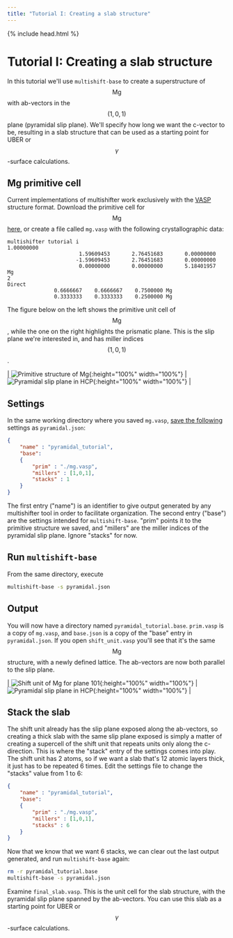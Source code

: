 ```yaml
---
title: "Tutorial I: Creating a slab structure"
---
```

{% include head.html %}

# Tutorial I: Creating a slab structure
In this tutorial we'll use `multishift-base` to create a superstructure of $$\mathrm{Mg}$$ with ab-vectors in the $$(1,0,1)$$ plane (pyramidal slip plane).
We'll specify how long we want the c-vector to be, resulting in a slab structure that can be used as a starting point for UBER or $$\gamma$$-surface calculations.

## Mg primitive cell
Current implementations of multishifter work exclusively with the [VASP](https://cms.mpi.univie.ac.at/vasp/guide/node59.html) structure format.
Download the primitive cell for $$\mathrm{Mg}$$ [here](mg.vasp), or create a file called `mg.vasp` with the following crystallographic data:

    multishifter tutorial i
    1.00000000
                           1.59609453       2.76451683       0.00000000
                          -1.59609453       2.76451683       0.00000000
                           0.00000000       0.00000000       5.18401957
    Mg
    2
    Direct
                   0.6666667    0.6666667    0.7500000 Mg
                   0.3333333    0.3333333    0.2500000 Mg

The figure below on the left shows the primitive unit cell of $$\mathrm{Mg}$$, while the one on the right highlights the prismatic plane.
This is the slip plane we're interested in, and has miller indices $$(1,0,1)$$.

| ![Primitive structure of Mg](mg.png){:height="100%" width="100%"} | ![Pyramidal slip plane in HCP](pyraslip.svg){:height="100%" width="100%"} |

## Settings
In the same working directory where you saved `mg.vasp`, [save the following](pyramidal.json) settings as `pyramidal.json`:

```json
{
    "name" : "pyramidal_tutorial",
    "base":
    {
        "prim" : "./mg.vasp",
        "millers" : [1,0,1],
        "stacks" : 1
    }
}
```

The first entry ("name") is an identifier to give output generated by any multishifter tool in order to facilitate organization.
The second entry ("base") are the settings intended for `multishift-base`.
"prim" points it to the primitive structure we saved, and "millers" are the miller indices of the pyramidal slip plane.
Ignore "stacks" for now.

## Run `multishift-base`
From the same directory, execute

```bash
multishift-base -s pyramidal.json
```

## Output
You will now have a directory named `pyramidal_tutorial.base`.
`prim.vasp` is a copy of `mg.vasp`, and `base.json` is a copy of the "base" entry in `pyramidal.json`.
If you open `shift_unit.vasp` you'll see that it's the same $$\mathrm{Mg}$$ structure, with a newly defined lattice.
The ab-vectors are now both parallel to the slip plane.

| ![Shift unit of Mg for plane 101](shift_unit.png){:height="100%" width="100%"} | ![Pyramidal slip plane in HCP](pyraslip_unit.svg){:height="100%" width="100%"} |

## Stack the slab
The shift unit already has the slip plane exposed along the ab-vectors, so creating a thick slab with the same slip plane exposed is simply a matter of creating a supercell of the shift unit that repeats units only along the c-direction.
This is where the "stack" entry of the settings comes into play.
The shift unit has 2 atoms, so if we want a slab that's 12 atomic layers thick, it just has to be repeated 6 times.
Edit the settings file to change the "stacks" value from 1 to 6:
```json
{
    "name" : "pyramidal_tutorial",
    "base":
    {
        "prim" : "./mg.vasp",
        "millers" : [1,0,1],
        "stacks" : 6
    }
}
```
Now that we know that we want 6 stacks, we can clear out the last output generated, and run `multishift-base` again:
```bash
rm -r pyramidal_tutorial.base
multishift-base -s pyramidal.json
```
Examine `final_slab.vasp`.
This is the unit cell for the slab structure, with the pyramidal slip plane spanned by the ab-vectors.
You can use this slab as a starting point for UBER or $$\gamma$$-surface calculations.
